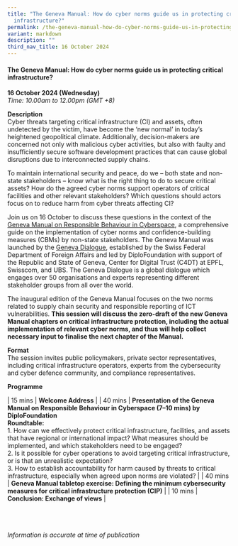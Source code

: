 ```yaml
---
title: "The Geneva Manual: How do cyber norms guide us in protecting critical
  infrastructure?"
permalink: /the-geneva-manual-how-do-cyber-norms-guide-us-in-protecting-critical-infrastructure/
variant: markdown
description: ""
third_nav_title: 16 October 2024
---
```

#### **The Geneva Manual: How do cyber norms guide us in protecting critical infrastructure?**

**16 October 2024 (Wednesday)**  
*Time: 10.00am to 12.00pm (GMT +8)*

**Description**
<br>Cyber threats targeting critical infrastructure (CI) and assets, often undetected by the victim, have become the ‘new normal’ in today’s heightened geopolitical climate. Additionally, decision-makers are concerned not only with malicious cyber activities, but also with faulty and insufficiently secure software development practices that can cause global disruptions due to interconnected supply chains.

To maintain international security and peace, do we – both state and non-state stakeholders – know what is the right thing to do to secure critical assets? How do the agreed cyber norms support operators of critical facilities and other relevant stakeholders? Which questions should actors focus on to reduce harm from cyber threats affecting CI?
 
Join us on 16 October to discuss these questions in the context of the <a href="https://genevadialogue.ch/geneva-manual/" target="blank">Geneva Manual on Responsible Behaviour in Cyberspace</a>, a comprehensive guide on the implementation of cyber norms and confidence-building measures (CBMs) by non-state stakeholders. The Geneva Manual was launched by the <a href="https://genevadialogue.ch/" target="blank">Geneva Dialogue</a>, established by the Swiss Federal Department of Foreign Affairs and led by DiploFoundation with support of the Republic and State of Geneva, Center for Digital Trust (C4DT) at EPFL, Swisscom, and UBS. The Geneva Dialogue is a global dialogue which engages over 50 organisations and experts representing different stakeholder groups from all over the world.

The inaugural edition of the Geneva Manual focuses on the two norms related to supply chain security and responsible reporting of ICT vulnerabilities. **This session will discuss the zero-draft of the new Geneva Manual chapters on critical infrastructure protection, including the actual implementation of relevant cyber norms, and thus will help collect necessary input to finalise the next chapter of the Manual.** 

**Format**
<br>The session invites public policymakers, private sector representatives, including critical infrastructure operators, experts from the cybersecurity and cyber defence community, and compliance representatives.

**Programme**

| 15 mins     | **Welcome Address** |
| 40 mins     | **Presentation of the Geneva Manual on Responsible Behaviour in Cyberspace (7–10 mins) by DiploFoundation** <br>**Roundtable:**<br>1.	How can we effectively protect critical infrastructure, facilities, and assets that have regional or international impact? What measures should be implemented, and which stakeholders need to be engaged?<br>2.	Is it possible for cyber operations to avoid targeting critical infrastructure, or is that an unrealistic expectation?<br>3.	How to establish accountability for harm caused by threats to critical infrastructure, especially when agreed upon norms are violated? |
| 40 mins     | **Geneva Manual tabletop exercise: Defining the minimum cybersecurity measures for critical infrastructure protection (CIP)** |
| 10 mins     | **Conclusion: Exchange of views** |



<br><br><br>
*Information is accurate at time of publication*
